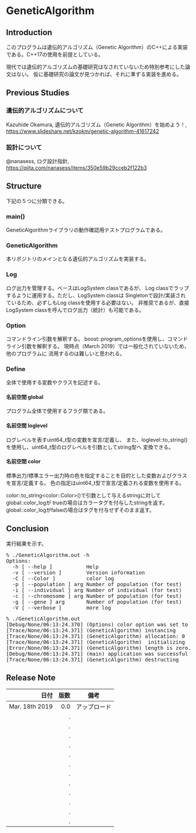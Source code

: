 # GeneticAlgorithm


## Introduction 

このプログラムは遺伝的アルゴリズム（Genetic Algorithm）のC++による実装である。C++17の使用を前提としている。

現代では遺伝的アルゴリズムの基礎研究はなされていないため特別参考にした論文はない。
仮に基礎研究の論文が見つかれば、それに準ずる実装を進める。

## Previous Studies

### 遺伝的アルゴリズムについて
Kazuhide Okamura,  遺伝的アルゴリズム（Genetic Algorithm）を始めよう！, https://www.slideshare.net/kzokm/genetic-algorithm-41617242

### 設計について
@nanasess, ログ設計指針, https://qiita.com/nanasess/items/350e59b29cceb2f122b3
## Structure

下記の５つに分類できる。

### main()
  GeneticAlgorithmライブラリの動作確認用テストプログラムである。

### GeneticAlgorithm
  本リポジトリのメインとなる遺伝的アルゴリズムを実装する。

### Log
  ログ出力を管理する。ベースはLogSystem classであるが、
  Log classでラップするように運用する。ただし、LogSystem classは
  Singletonで設計/実装されているため、必ずしもLog classを使用する必要はない。
  非推奨であるが、直接LogSystem classを呼んでログ出力（統計）も可能である。

### Option
  コマンドライン引数を解釈する。
  boost::program_optionsを使用し、コマンドライン引数を解釈する。
  現時点（March 2019）では一般化されていないため、他のプログラムに
  流用するのは難しいと思われる。

### Define
  全体で使用する変数やクラスを記述する。
  
#### 名前空間 global
  プログラム全体で使用するフラグ類である。

#### 名前空間 loglevel
  ログレベルを表すuint64_t型の変数を宣言/定義し、
  また、loglevel::to_string()を使用し、uint64_t型のログレベルを引数としてstring型へ
  変換できる。

#### 名前空間 color
  標準出力/標準エラー出力時の色を指定することを目的とした変数およびクラスを宣言/定義する。
  色の指定はuint64_t型で宣言/定義される変数を使用する。

  color::to_string&lt;color::Color&gt;()で引数として与えるstringに対してglobal::color_logが
  trueの場合はカラータグを付与したstringを返す。
  global::color_logがfalseの場合はタグを付与せずそのまま返す。
## Conclusion

実行結果を示す。

<pre>
% ./GeneticAlgorithm.out -h
Options:
  -h [ --help ]           Help
  -v [ --version ]        Version information
  -C [ --Color ]          color log
  -p [ --population ] arg Number of population (for test)
  -i [ --individual ] arg Number of individual (for test)
  -c [ --chromosome ] arg Number of population (for test)
  -g [ --gene ] arg       Number of population (for test)
  -V [ --verbose ]        more log
</pre>

<pre>
% ./GeneticAlgorithm.out
[Debug/None/06:13:24.370] (Options) color option was set to false.
[Trace/None/06:13:24.371] (GeneticAlgorithm) instancing
[Trace/None/06:13:24.371] (GeneticAlgorithm) allocation: 0
[Trace/None/06:13:24.371] (GeneticAlgorithm)  initializing
[Error/None/06:13:24.371] (GeneticAlgorithm) length is zero. allocate memory.
[Debug/None/06:13:24.371] (main) application was successful
[Trace/None/06:13:24.371] (GeneticAlgorithm) destructing
</pre>

## Release Note

| 日付 | 版数 | 備考 |
| ---: | ---: | ---  |
| Mar. 18th 2019 | 0.0 | アップロード |
|                |  .  |              |
|                |  .  |              |
|                |  .  |              |
|                |  .  |              |
|                |  .  |              |
|                |  .  |              |
|                |  .  |              |
|                |  .  |              |
|                |  .  |              |
|                |  .  |              |
|                |  .  |              |
|                |  .  |              |
